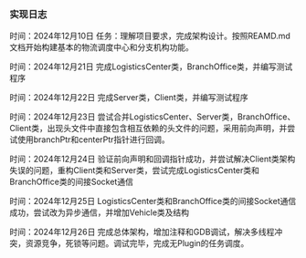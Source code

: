 ### 实现日志

时间：2024年12月10日
任务：理解项目要求，完成架构设计。按照REAMD.md文档开始构建基本的物流调度中心和分支机构功能。

时间：2024年12月21日
完成LogisticsCenter类，BranchOffice类，并编写测试程序

时间：2024年12月22日
完成Server类，Client类，并编写测试程序

时间：2024年12月23日
尝试合并LogisticsCenter、Server类，BranchOffice、Client类，出现头文件中直接包含相互依赖的头文件的问题，采用前向声明，并尝试使用branchPtr和centerPtr指针进行回调。

时间：2024年12月24日
验证前向声明和回调指针成功，并尝试解决Client类架构失误的问题，重构Client类和Server类，尝试完成LogisticsCenter类和BranchOffice类的间接Socket通信

时间：2024年12月25日
LogisticsCenter类和BranchOffice类的间接Socket通信成功，尝试改为异步通信，并增加Vehicle类及结构

时间：2024年12月26日
完成总体架构，增加注释和GDB调试，解决多线程冲突，资源竞争，死锁等问题。调试完毕，完成无Plugin的任务调度。


